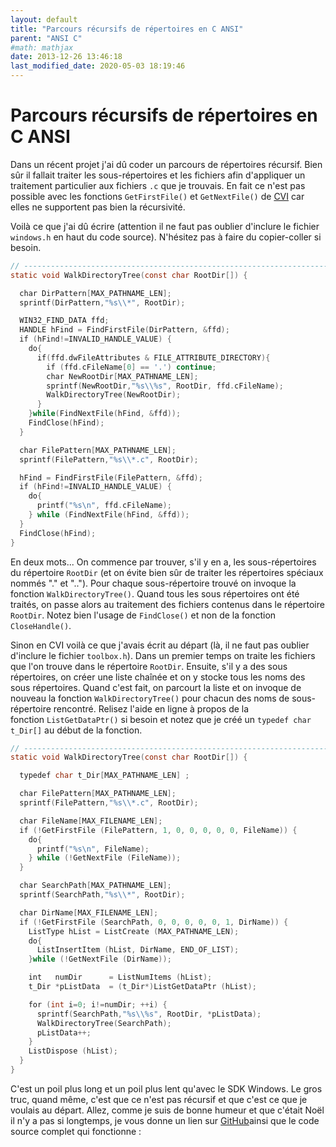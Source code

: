 ```yaml
---
layout: default
title: "Parcours récursifs de répertoires en C ANSI"
parent: "ANSI C"
#math: mathjax
date: 2013-12-26 13:46:18
last_modified_date: 2020-05-03 18:19:46
---
```


# Parcours récursifs de répertoires en C ANSI

Dans un récent projet j'ai dû coder un parcours de répertoires récursif. Bien sûr il fallait traiter les sous-répertoires et les fichiers afin d'appliquer un traitement particulier aux fichiers ``.c`` que je trouvais. En fait ce n'est pas possible avec les fonctions ``GetFirstFile()`` et ``GetNextFile()`` de [CVI](https://www.ni.com/cvi) car elles ne supportent pas bien la récursivité.

Voilà ce que j'ai dû écrire (attention il ne faut pas oublier d'inclure le fichier ``windows.h`` en haut du code source). N'hésitez pas à faire du copier-coller si besoin.

```c
// ----------------------------------------------------------------------------
static void WalkDirectoryTree(const char RootDir[]) {

  char DirPattern[MAX_PATHNAME_LEN];
  sprintf(DirPattern,"%s\\*", RootDir);

  WIN32_FIND_DATA ffd;
  HANDLE hFind = FindFirstFile(DirPattern, &ffd);
  if (hFind!=INVALID_HANDLE_VALUE) {
    do{
      if(ffd.dwFileAttributes & FILE_ATTRIBUTE_DIRECTORY){
        if (ffd.cFileName[0] == '.') continue;
        char NewRootDir[MAX_PATHNAME_LEN];
        sprintf(NewRootDir,"%s\\%s", RootDir, ffd.cFileName);
        WalkDirectoryTree(NewRootDir);
      }
    }while(FindNextFile(hFind, &ffd));
    FindClose(hFind);
  }

  char FilePattern[MAX_PATHNAME_LEN];
  sprintf(FilePattern,"%s\\*.c", RootDir);

  hFind = FindFirstFile(FilePattern, &ffd);
  if (hFind!=INVALID_HANDLE_VALUE) {
    do{
      printf("%s\n", ffd.cFileName);
    } while (FindNextFile(hFind, &ffd));
  }
  FindClose(hFind);
}
```

En deux mots... On commence par trouver, s'il y en a, les sous-répertoires du répertoire ``RootDir`` (et on évite bien sûr de traiter les répertoires spéciaux nommés "." et ".."). Pour chaque sous-répertoire trouvé on invoque la fonction ``WalkDirectoryTree()``. Quand tous les sous répertoires ont été traités, on passe alors au traitement des fichiers contenus dans le répertoire ``RootDir``. Notez bien l'usage de ``FindClose()`` et non de la fonction ``CloseHandle()``.

Sinon en CVI voilà ce que j'avais écrit au départ (là, il ne faut pas oublier d'inclure le fichier ``toolbox.h``). Dans un premier temps on traite les fichiers que l'on trouve dans le répertoire ``RootDir``. Ensuite, s'il y a des sous répertoires, on créer une liste chaînée et on y stocke tous les noms des sous répertoires. Quand c'est fait, on parcourt la liste et on invoque de nouveau la fonction ``WalkDirectoryTree()`` pour chacun des noms de sous-répertoire rencontré. Relisez l'aide en ligne à propos de la fonction ``ListGetDataPtr()`` si besoin et notez que je créé un ``typedef char t_Dir[]`` au début de la fonction.

```c
// ----------------------------------------------------------------------------
static void WalkDirectoryTree(const char RootDir[]) {

  typedef char t_Dir[MAX_PATHNAME_LEN] ;

  char FilePattern[MAX_PATHNAME_LEN];
  sprintf(FilePattern,"%s\\*.c", RootDir);

  char FileName[MAX_FILENAME_LEN];
  if (!GetFirstFile (FilePattern, 1, 0, 0, 0, 0, 0, FileName)) {
    do{
      printf("%s\n", FileName);
    } while (!GetNextFile (FileName));
  }

  char SearchPath[MAX_PATHNAME_LEN];
  sprintf(SearchPath,"%s\\*", RootDir);

  char DirName[MAX_FILENAME_LEN];
  if (!GetFirstFile (SearchPath, 0, 0, 0, 0, 0, 1, DirName)) {
    ListType hList = ListCreate (MAX_PATHNAME_LEN);
    do{
      ListInsertItem (hList, DirName, END_OF_LIST);
    }while (!GetNextFile (DirName));

    int   numDir      = ListNumItems (hList);
    t_Dir *pListData  = (t_Dir*)ListGetDataPtr (hList);

    for (int i=0; i!=numDir; ++i) {
      sprintf(SearchPath,"%s\\%s", RootDir, *pListData);
      WalkDirectoryTree(SearchPath);
      pListData++;
    }
    ListDispose (hList);
  }
}
```

C'est un poil plus long et un poil plus lent qu'avec le SDK Windows. Le gros truc, quand même, c'est que ce n'est pas récursif et que c'est ce que je voulais au départ. Allez, comme je suis de bonne humeur et que c'était Noël il n'y a pas si longtemps, je vous donne un lien sur [GitHub](https://gist.github.com/40tude/8334627)ainsi que le code source complet qui fonctionne :


